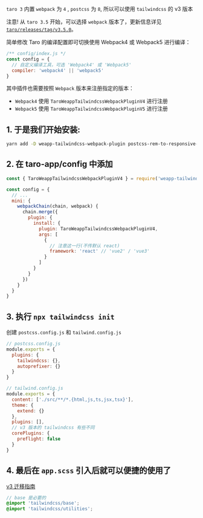 `taro 3` 内置 `webpack` 为 `4` , `postcss` 为 `8`, 所以可以使用 `tailwindcss` 的 v3 版本

注意! 从 `taro 3.5` 开始，可以选择 `webpack` 版本了，更新信息详见 [`taro/releases/tag/v3.5.0`](https://github.com/NervJS/taro/releases/tag/v3.5.0)。

简单修改 Taro 的编译配置即可切换使用 Webpack4 或 Webpack5 进行编译：

```js
/** config/index.js */
const config = {
  // 自定义编译工具，可选 'Webpack4' 或 'Webpack5'
  compiler: 'webpack4' || 'webpack5'
}
```

其中插件也需要按照 `Webpack` 版本来注册指定的版本：

- `Webpack4` 使用 `TaroWeappTailwindcssWebpackPluginV4` 进行注册
- `Webpack5` 使用 `TaroWeappTailwindcssWebpackPluginV5` 进行注册

## 1. 于是我们开始安装:

```bash
yarn add -D weapp-tailwindcss-webpack-plugin postcss-rem-to-responsive-pixel tailwindcss postcss autoprefixer
```

## 2. 在 taro-app/config 中添加

```js
const { TaroWeappTailwindcssWebpackPluginV4 } = require('weapp-tailwindcss-webpack-plugin')

const config = {
  // ...
  mini: {
    webpackChain(chain, webpack) {
      chain.merge({
        plugin: {
          install: {
            plugin: TaroWeappTailwindcssWebpackPluginV4,
            args: [
              {
                // 注意这一行(不传默认 react)
                framework: 'react' // 'vue2' / 'vue3'
              }
            ]
          }
        }
      })
    }
  }
}
```

## 3. 执行 `npx tailwindcss init`

创建 `postcss.config.js` 和 `tailwind.config.js`

```js
// postcss.config.js
module.exports = {
  plugins: {
    tailwindcss: {},
    autoprefixer: {}
  }
}
```

```js
// tailwind.config.js
module.exports = {
  content: ['./src/**/*.{html,js,ts,jsx,tsx}'],
  theme: {
    extend: {}
  },
  plugins: [],
  // v3 版本的 tailwindcss 有些不同
  corePlugins: {
    preflight: false
  }
}
```

## 4. 最后在 `app.scss` 引入后就可以便捷的使用了

[v3 迁移指南](https://tailwindcss.com/docs/upgrade-guide#removed-color-aliases)

```scss
// base 是必要的
@import 'tailwindcss/base';
@import 'tailwindcss/utilities';
```
